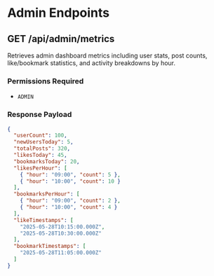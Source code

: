 # Admin Endpoints

## GET /api/admin/metrics
Retrieves admin dashboard metrics including user stats, post counts, like/bookmark statistics, and activity breakdowns by hour.

### Permissions Required
- `ADMIN`

### Response Payload
```json
{
  "userCount": 100,
  "newUsersToday": 5,
  "totalPosts": 320,
  "likesToday": 45,
  "bookmarksToday": 20,
  "likesPerHour": [
    { "hour": "09:00", "count": 5 },
    { "hour": "10:00", "count": 10 }
  ],
  "bookmarksPerHour": [
    { "hour": "09:00", "count": 2 },
    { "hour": "10:00", "count": 4 }
  ],
  "likeTimestamps": [
    "2025-05-28T10:15:00.000Z",
    "2025-05-28T10:30:00.000Z"
  ],
  "bookmarkTimestamps": [
    "2025-05-28T11:05:00.000Z"
  ]
}
```
